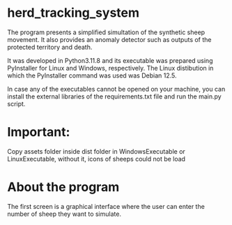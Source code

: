 # herd_tracking_system

The program presents a simplified simultation of the synthetic sheep movement. It also provides an anomaly detector such as outputs of the protected territory and death. 

It was developed in Python3.11.8 and its executable was prepared using PyInstaller for Linux and Windows, respectively. The Linux distibution in which the PyInstaller command was used was Debian 12.5. 

In case any of the executables cannot be opened on your machine, you can install the external libraries of the requirements.txt file and run the main.py script.
# Important: 
Copy assets folder inside dist folder in WindowsExecutable or LinuxExecutable, without it, icons of sheeps could not be load

# About the program
The first screen is a graphical interface where the user can enter the number of sheep they want to simulate.
